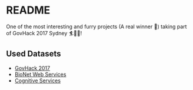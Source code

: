 # README

One of the most interesting and furry projects (A real winner 🤞)
taking part of GovHack 2017 Sydney 🏄🐨🦆!

## Used Datasets

* [GovHack 2017](http://2017.hackerspace.govhack.org/)
* [BioNet Web Services](https://data.bionet.nsw.gov.au/)
* [Cognitive Services](https://azure.microsoft.com/en-us/services/cognitive-services/)
